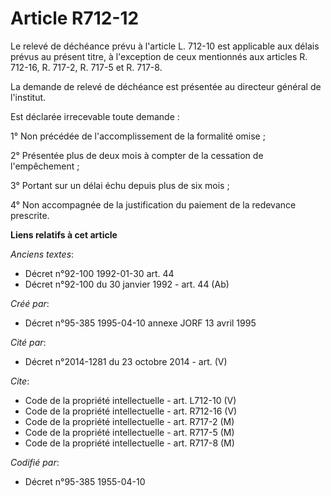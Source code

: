 # Article R712-12

Le relevé de déchéance prévu à l'article L. 712-10 est applicable aux délais prévus au présent titre, à l'exception de ceux
mentionnés aux articles R. 712-16, R. 717-2, R. 717-5 et R. 717-8.

La demande de relevé de déchéance est présentée au directeur général de l'institut.

Est déclarée irrecevable toute demande :

1° Non précédée de l'accomplissement de la formalité omise ;

2° Présentée plus de deux mois à compter de la cessation de l'empêchement ;

3° Portant sur un délai échu depuis plus de six mois ;

4° Non accompagnée de la justification du paiement de la redevance prescrite.

**Liens relatifs à cet article**

_Anciens textes_:

  - Décret n°92-100 1992-01-30 art. 44
  - Décret n°92-100 du 30 janvier 1992 - art. 44 (Ab)

_Créé par_:

  - Décret n°95-385 1995-04-10 annexe JORF 13 avril 1995

_Cité par_:

  - Décret n°2014-1281 du 23 octobre 2014 - art. (V)

_Cite_:

  - Code de la propriété intellectuelle - art. L712-10 (V)
  - Code de la propriété intellectuelle - art. R712-16 (V)
  - Code de la propriété intellectuelle - art. R717-2 (M)
  - Code de la propriété intellectuelle - art. R717-5 (M)
  - Code de la propriété intellectuelle - art. R717-8 (M)

_Codifié par_:

  - Décret n°95-385 1955-04-10
